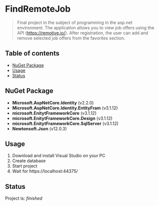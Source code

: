 # FindRemoteJob
> Final project in the subject of programming in the asp.net environment. The application allows you to view job offers using the API (https://remotive.io/). After registration, the user can add and remove selected job offers from the favorites section.

## Table of contents
* [NuGet Package](#nuGet-package)
* [Usage](#usage)
* [Status](#status)

## NuGet Package

- **Microsoft.AspNetCore.Identity** (v2.2.0)
- **Microsoft.AspNetCore.Identity.EntityFram** (v3.1.12)
- **microsoft.EnitytFrameworkCore** (v3.1.12)
- **microsoft.EnitytFrameworkCore.Design** (v3.1.12)
- **microsoft.EnitytFrameworkCore.SqlServer** (v3.1.12)
- **Newtonsoft.Json** (v12.0.3)


## Usage

1. Download and install Visual Studio on your PC
2. Create database
3. Start project
4. Wait for https://localhost:44375/
    
## Status
Project is:  _finished_
